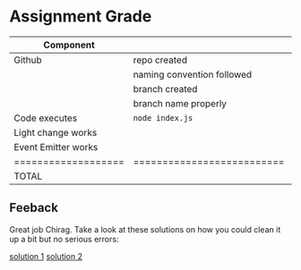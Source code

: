 # Assignment Grade

| Component           |                            | Points  | Grade |
| ------------------- | -------------------------- | ------- | ----- |
| Github              | repo created               | 10      | 10    |
|                     | naming convention followed | 10      | 10    |
|                     | branch created             | 10      | 10    |
|                     | branch name properly       | 10      | 10    |
| Code executes       | `node index.js`            | 20      | 20    |
| Light change works  |                            | 20      | 20    |
| Event Emitter works |                            | 20      | 20    |
| =================== | ========================== | ======= | ===== |
| TOTAL               |                            | 100     | TBD   |

## Feeback

Great job Chirag. Take a look at these solutions on how you could clean
it up a bit but no serious errors:

[solution 1](https://github.com/bqchristie/seneca-web322-fall-2023/blob/main/assignments/temp.solution.one.js)
[solution 2](https://github.com/bqchristie/seneca-web322-fall-2023/blob/main/assignments/temp.solution.two.js)
